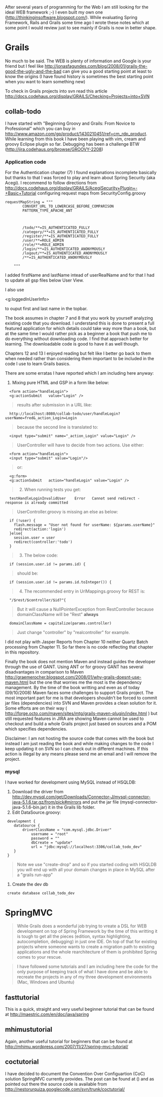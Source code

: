 After several years of programming for the Web I am still looking for the ideal WEB framework ;-) I even built my own one (http://thinkinginsoftware.blogspot.com/). While evaluating Spring Framework, Rails and Grails some time ago I wrote these notes which at some point I would review just to see mainly if Grails is now in better shape.


# Grails #
No much to be said. The WEB is plenty of information and Google is your friend but I feel like http://jonasfagundes.com/blog/2008/01/grails-the-good-the-ugly-and-the-bad can give you a good starting point at least to know the origins (I have found history is sometimes the best starting point when you want to learn something new)

To check in Grails projects into svn read this article http://docs.codehaus.org/display/GRAILS/Checking+Projects+into+SVN

## collab-todo ##
I have started with "Beginning Groovy and Grails: From Novice to Professional" which you can buy in http://www.amazon.com/gp/product/1430210451/ref=cm_rdp_product. While learning from this book I have been playing with vim, cream and groovy Eclipse plugin so far. Debugging has been a challenge BTW (http://jira.codehaus.org/browse/GROOVY-2208)

### Application code ###
For the Authentication chapter (7) I found explanations incomplete basically but thanks to that I was forced to play and learn about Spring Security (aka Acegi). I recommend to  follow directions from http://docs.codehaus.org/display/GRAILS/AcegiSecurity+Plugin+-+Basic+Tutorial configuring request maps from SecurityConfig.groovy
```
requestMapString = """
		CONVERT_URL_TO_LOWERCASE_BEFORE_COMPARISON
		PATTERN_TYPE_APACHE_ANT


		
		/todo/**=IS_AUTHENTICATED_FULLY
		/category/**=IS_AUTHENTICATED_FULLY
		/register/**=IS_AUTHENTICATED_FULLY
		/user/**=ROLE_ADMIN
        /role/**=ROLE_ADMIN
        /login/**=IS_AUTHENTICATED_ANONYMOUSLY
		/logout/**=IS_AUTHENTICATED_ANONYMOUSLY
		/**=IS_AUTHENTICATED_ANONYMOUSLY
		
	"""
```
I added firstName and lastName intead of userRealName and for that I had to update all gsp files below User View.

I also use 

&lt;g:loggedInUserInfo&gt;

 to ouput first and last name in the topbar.

The book assumes in chapter 7 and 8 that you work by yourself analyzing existing code that you download. I understand this is done to present a full featured application for which details could take way more than a book, but at the same time I would rather pick as a beginner a book that push me to do everything without downloading code. I find that approach better for learning. The downloadable code is good to have it as well though.

Chapters 12 and 13 I enjoyed reading but felt like I better go back to them when needed rather than considering them important to be included in the code I use to learn Grails basics.

There are some erratas I have reported which I am including here anyway:

  1. Mixing pure HTML and GSP in a form like below:
```
  <form action="handleLogin">
  <g:actionSubmit	value="Login" />
```
> results after submission in a URL like:
```
  http://localhost:8080/collab-todo/user/handleLogin?userName=fred&_action_Login=Login
```
> because the second line is translated to:
```
  <input type="submit" name="_action_Login" value="Login" />
```
> UserController will have to decide from two actions. Use either:
```
  <form action="handleLogin">
  <input type="submit" value="Login"/>
```
> or:
```
  <g:form>
  <g:actionSubmit	action="handleLogin" value="Login" />
```
> 2. When running tests you get:
```
  testHandleLoginInvalidUser	Error	Cannot send redirect - response is already committed
```
> UserController.groovy is missing an else as below:
```
  if (!user) {
    flash.message = "User not found for userName: ${params.userName}"
    redirect(action:'login')
  }else{
    session.user = user
    redirect(controller:'todo')
  }	
```
> 3. The below code:
```
  if (session.user.id != params.id) {
```
> should be:
```
  if (session.user.id != params.id.toInteger()) {
```
> 4. The recommended entry in UrlMappings.groovy for REST is:
```
  "/$rest/$controller/$id?"{
```
> But it will cause a NullPointerException from RestController because domainClassName will be "Rest" **always**
```
  domainClassName = capitalize(params.controller)
```
> Just change "controller" by "realcontroller" for example.

I did not play with Jasper Reports from Chapter 10 neither Quartz Batch processing from Chapter 11. So far there is no code reflecting that chapter in this repository.

Finally the book does not mention Maven and instead guides the developer through the use of GANT. Using ANT or for groovy GANT has several disadvantages in comparison to Maven http://graemerocher.blogspot.com/2008/01/why-grails-doesnt-use-maven.html but the one that worries me the most is the dependency management. By the time of the book writting and even as of today (09/10/2008) Maven faces some challenges to support Grails project. The most important part for me is that developers shouldn't be forced to commit jar files (dependencies) into SVN and Maven provides a clean solution for it. Some efforts are on their way ( http://forge.octo.com/maven/sites/mtg/grails-maven-plugin/index.html ) but still requested features in JIRA are showing Maven cannot be used to checkout and build a whole Grails project just based on sources and a POM which specifies dependencies.

Disclaimer: I am not hosting the source code that comes with the book but instead I am just reading the book and while making changes to the code I keep updating it on SVN so I can check out in different machines. If this action is illegal by any means please send me an email and I will remove the project.

### mysql ###
I have worked for development using MySQL instead of HSQLDB:
  1. Download the driver from http://dev.mysql.com/get/Downloads/Connector-J/mysql-connector-java-5.1.6.tar.gz/from/pick#mirrors and put the jar file (mysql-connector-java-5.1.6-bin.jar) it in the Grails lib folder.
  1. Edit DataSource.groovy:
```
 development {
	dataSource {			
		driverClassName = "com.mysql.jdbc.Driver"
	        username = "root"
	        password = ""
	        dbCreate = "update"
	        url = "jdbc:mysql://localhost:3306/collab_todo_dev"
	}
 }
```
> Note we use "create-drop" and so if you started coding with HSQLDB you will end up with all your domain changes in place in MySQL after a "grails run-app"
  1. Create the dev db
```
 create database collab_todo_dev 
```

# SpringMVC #
> While Grails does a wonderful job trying to vreate a DSL for WEB development on top of Spring Framework by the time of this writting it is tough to get all the pieces (edition, syntax highlighting, autocompletion, debugging) in just one IDE. On top of that for existing projects where someone wants to create a migration path to existing applications and the whole rearchitecture of them is prohibited Spring comes to your rescue.

> I have followed some tutorials and I am including here the code for the only purpose of keeping track of what I have done and be able to recreate the projects in any of my three development environments (Mac, Windows and Ubuntu)

## fasttutorial ##
This is a quick, straight and very useful beginner tutorial that can be found at http://maestric.com/en/doc/java/spring

## mhimustutorial ##
Again, another useful tutorial for beginners that can be found at http://mhimu.wordpress.com/2007/11/27/spring-mvc-tutorial/

## coctutorial ##
I have decided to document the Convention Over Configuartion (CoC) solution SpringMVC currently provides. The post can be found at () and as pointed out there the source code is available from http://nestorurquiza.googlecode.com/svn/trunk/coctutorial/
